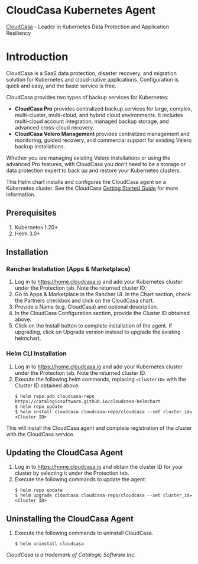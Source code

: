# CloudCasa Kubernetes Agent

[CloudCasa](https://cloudcasa.io) - Leader in Kubernetes Data Protection and Application Resiliency

# Introduction

CloudCasa is a SaaS data protection, disaster recovery, and migration solution for Kubernetes and cloud-native applications. Configuration is quick and easy, and the basic service is free.

CloudCasa provides two types of backup services for Kubernetes: 
* **CloudCasa Pro** provides centralized backup services for large, complex, multi-cluster, multi-cloud, and hybrid cloud environments. It includes multi-cloud account integration, managed backup storage, and advanced cross-cloud recovery.
* **CloudCasa Velero Management** provides centralized management and monitoring, guided recovery, and commercial support for existing Velero backup installations.

Whether you are managing existing Velero installations or using the advanced Pro features, with CloudCasa you don't need to be a storage or data protection expert to back up and restore your Kubernetes clusters.

This Helm chart installs and configures the CloudCasa agent on a Kubernetes cluster.
See the CloudCasa [Getting Started Guide](https://cloudcasa.io/get-started) for more information.

## Prerequisites

1. Kubernetes 1.20+
2. Helm 3.0+

## Installation

### Rancher Installation (Apps & Marketplace)

1. Log in to https://home.cloudcasa.io and add your Kubernetes cluster under the Protection tab. Note the returned cluster ID.
2. Go to Apps & Marketplace in the Rancher UI. In the Chart section, check the Partners checkbox and click on the CloudCasa chart.
3. Provide a Name (e.g. CloudCasa) and optional description.
4. In the CloudCasa Configuration section, provide the Cluster ID obtained above.
5. Click on the Install button to complete installation of the agent. If upgrading, click on Upgrade version instead to upgrade the existing helmchart.
 
### Helm CLI Installation

1. Log in to https://home.cloudcasa.io and add your Kubernetes cluster under the Protection tab. Note the returned cluster ID.
2. Execute the following helm commands, replacing ```<ClusterID>``` with the Cluster ID obtained above:
    ```
    $ helm repo add cloudcasa-repo https://catalogicsoftware.github.io/cloudcasa-helmchart
    $ helm repo update
    $ helm install cloudcasa cloudcasa-repo/cloudcasa --set cluster_id=<Cluster ID>
    ```
This will install the CloudCasa agent and complete registration of the cluster with the CloudCasa service.

## Updating the CloudCasa Agent
1. Log in to https://home.cloudcasa.io and obtain the cluster ID for your cluster by selecting it under the Protection tab.
2. Execute the following commands to update the agent:
    ```
    $ helm repo update
    $ helm upgrade cloudcasa cloudcasa-repo/cloudcasa --set cluster_id=<Cluster ID>
    ```

## Uninstalling the CloudCasa Agent
1. Execute the following commands to uninstall CloudCasa.
    ```    
    $ helm uninstall cloudcasa
    ```
*CloudCasa is a trademark of Catalogic Software Inc.*
